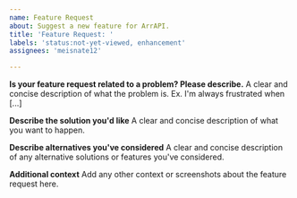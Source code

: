```yaml
---
name: Feature Request
about: Suggest a new feature for ArrAPI.
title: 'Feature Request: '
labels: 'status:not-yet-viewed, enhancement'
assignees: 'meisnate12'

---
```


**Is your feature request related to a problem? Please describe.**
A clear and concise description of what the problem is. Ex. I'm always frustrated when [...]

**Describe the solution you'd like**
A clear and concise description of what you want to happen.

**Describe alternatives you've considered**
A clear and concise description of any alternative solutions or features you've considered.

**Additional context**
Add any other context or screenshots about the feature request here.
